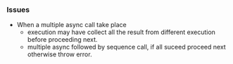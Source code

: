 ### Issues
* When a multiple async call take place 
	- execution may have collect all the result from different execution before proceeding next.   
	- multiple async followed by sequence call, if all suceed proceed next otherwise throw error.

```plaintext

```
